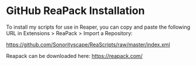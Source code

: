 # **GitHub ReaPack Installation**

To install my scripts for use in Reaper, you can copy and paste the following URL in Extensions > ReaPack > Import a Repository:

https://github.com/Sonorityscape/ReaScripts/raw/master/index.xml

Reapack can be downloaded here: https://reapack.com/
